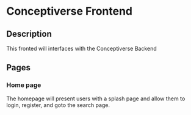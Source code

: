 # Conceptiverse Frontend
## Description
This fronted will interfaces with the Conceptiverse Backend

## Pages
### Home page
The homepage will present users with a splash page and allow them to login, register, and goto the search page.
